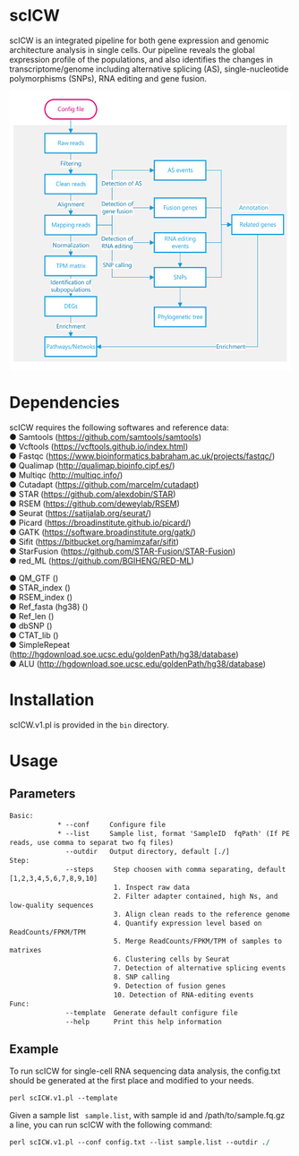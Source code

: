 # scICW
scICW is an integrated pipeline for both gene expression and genomic architecture analysis in single cells. Our pipeline reveals the global expression profile of the populations, and also identifies the changes in transcriptome/genome including alternative splicing (AS), single-nucleotide polymorphisms (SNPs), RNA editing and gene fusion.  

<img src="https://github.com/Cacti-Jiang/scICW/blob/master/image/workflow.png" width = "550" height = "500" alt="workflow" align=center />

# Dependencies
scICW requires the following softwares and reference data:  
● Samtools (https://github.com/samtools/samtools)  
● Vcftools (https://vcftools.github.io/index.html)  
● Fastqc (https://www.bioinformatics.babraham.ac.uk/projects/fastqc/)  
● Qualimap (http://qualimap.bioinfo.cipf.es/)  
● Multiqc (http://multiqc.info/)  
● Cutadapt (https://github.com/marcelm/cutadapt)  
● STAR (https://github.com/alexdobin/STAR)  
● RSEM (https://github.com/deweylab/RSEM)  
● Seurat (https://satijalab.org/seurat/)  
● Picard (https://broadinstitute.github.io/picard/)  
● GATK (https://software.broadinstitute.org/gatk/)  
● Sifit (https://bitbucket.org/hamimzafar/sifit)  
● StarFusion (https://github.com/STAR-Fusion/STAR-Fusion)  
● red_ML (https://github.com/BGIHENG/RED-ML)  

● QM_GTF ()  
● STAR_index ()  
● RSEM_index ()  
● Ref_fasta (hg38) ()  
● Ref_len ()  
● dbSNP ()   
● CTAT_lib ()  
● SimpleRepeat (http://hgdownload.soe.ucsc.edu/goldenPath/hg38/database)   
● ALU (http://hgdownload.soe.ucsc.edu/goldenPath/hg38/database)  
# Installation
scICW.v1.pl is provided in the ```bin``` directory.  
# Usage
## Parameters
```
Basic:
            * --conf     Configure file
            * --list     Sample list, format 'SampleID  fqPath' (If PE reads, use comma to separat two fq files)
              --outdir   Output directory, default [./]
Step:
              --steps     Step choosen with comma separating, default [1,2,3,4,5,6,7,8,9,10]
                          1. Inspect raw data
                          2. Filter adapter contained, high Ns, and low-quality sequences
                          3. Align clean reads to the reference genome
                          4. Quantify expression level based on ReadCounts/FPKM/TPM
                          5. Merge ReadCounts/FPKM/TPM of samples to matrixes
                          6. Clustering cells by Seurat
                          7. Detection of alternative splicing events
                          8. SNP calling
                          9. Detection of fusion genes
                          10. Detection of RNA-editing events
Func:
              --template  Generate default configure file
              --help      Print this help information
```
## Example
To run scICW for single-cell RNA sequencing data analysis, the config.txt should be generated at the first place and modified to your needs.
```perl
perl scICW.v1.pl --template
```
Given a sample list ``` sample.list```, with sample id and /path/to/sample.fq.gz a line, you can run scICW with the following command:
```perl
perl scICW.v1.pl --conf config.txt --list sample.list --outdir ./
```

